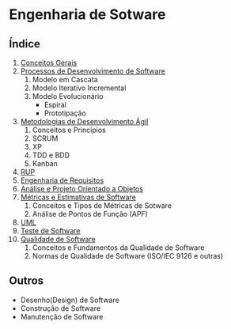 # Engenharia de Sotware

## Índice

1. [Conceitos Gerais](conceitos-basicos.md)
1. [Processos de Desenvolvimento de Software](processos-de-desenvolvimento-de-software.md)
    1. Modelo em Cascata
    1. Modelo Iterativo Incremental
    1. Modelo Evolucionário
        - Espiral
        - Prototipação
1. [Metodologias de Desenvolvimento Ágil](metodologias-ageis.md)
    1. Conceitos e Princípios
    1. SCRUM
    1. XP
    1. TDD e BDD
    1. Kanban
1. [RUP](rup.md)
1. [Engenharia de Requisitos](engenharia-de-requisitos.md)
1. [Análise e Projeto Orientado a Objetos](analise-e-projeto-orientado-a-objetos.md)
1. [Métricas e Estimativas de Software](metricas-e-estimativas-de-software.md)
    1. Conceitos e Tipos de Métricas de Sotware
    1. Análise de Pontos de Função (APF)
1. [UML](uml.md)
1. [Teste de Software](teste-software.md)
1. [Qualidade de Software](qualidade-de-software.md)
    1. Conceitos e Fundamentos da Qualidade de Software
    1. Normas de Qualidade de Software (ISO/IEC 9126 e outras)

## Outros

- Desenho(Design) de Software
- Construção de Software
- Manutenção de Software